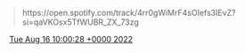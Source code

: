 > https://open\.spotify\.com/track/4rr0gWiMrF4sOIefs3IEvZ?si\=qaVKOsx5TfWUBR\_ZX\_73zg

<img src="../../media/tweet.ico" width="12" /> [Tue Aug 16 10:00:28 +0000 2022](https://twitter.com/DromerDenker/status/1559480203583315970)